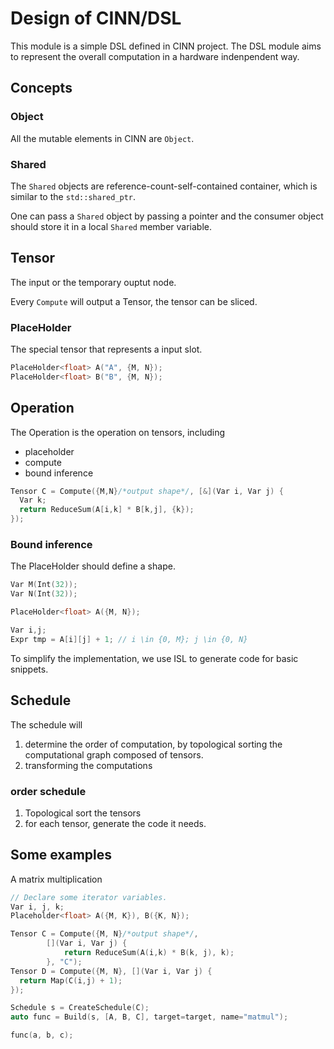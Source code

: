 # Design of CINN/DSL
This module is a simple DSL defined in CINN project.
The DSL module aims to represent the overall computation in a hardware indenpendent way.

## Concepts
### Object
All the mutable elements in CINN are `Object`.
### Shared
The `Shared` objects are reference-count-self-contained container, which is similar to the `std::shared_ptr`.

One can pass a `Shared` object by passing a pointer and the consumer object should store it in a local `Shared` member variable.

## Tensor

The input or the temporary ouptut node.

Every `Compute` will output a Tensor, the tensor can be sliced.



### PlaceHolder

The special tensor that represents a input slot.

```c++
PlaceHolder<float> A("A", {M, N});
PlaceHolder<float> B("B", {M, N});
```

## Operation

The Operation is the operation on tensors, including

- placeholder
- compute
- bound inference

```c++
Tensor C = Compute({M,N}/*output shape*/, [&](Var i, Var j) {
  Var k;
  return ReduceSum(A[i,k] * B[k,j], {k});
});
```

### Bound inference

The PlaceHolder should define a shape.

```c++
Var M(Int(32));
Var N(Int(32));

PlaceHolder<float> A({M, N});

Var i,j;
Expr tmp = A[i][j] + 1; // i \in {0, M}; j \in {0, N}
```

To simplify the implementation, we use ISL to generate code for basic snippets.

## Schedule

The schedule will

1. determine the order of computation, by topological sorting the computational graph composed of tensors.
2. transforming the computations

### order schedule

1. Topological sort the tensors
2. for each tensor, generate the code it needs.

## Some examples
A matrix multiplication

```c++
// Declare some iterator variables.
Var i, j, k;
Placeholder<float> A({M, K}), B({K, N});

Tensor C = Compute({M, N}/*output shape*/,
        [](Var i, Var j) {
            return ReduceSum(A(i,k) * B(k, j), k);
        }, "C");
Tensor D = Compute({M, N}, [](Var i, Var j) {
  return Map(C(i,j) + 1);
});

Schedule s = CreateSchedule(C);
auto func = Build(s, [A, B, C], target=target, name="matmul");

func(a, b, c);
```
